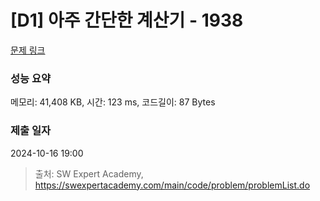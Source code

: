 # [D1] 아주 간단한 계산기 - 1938 

[문제 링크](https://swexpertacademy.com/main/code/problem/problemDetail.do?contestProbId=AV5PjsYKAMIDFAUq) 

### 성능 요약

메모리: 41,408 KB, 시간: 123 ms, 코드길이: 87 Bytes

### 제출 일자

2024-10-16 19:00



> 출처: SW Expert Academy, https://swexpertacademy.com/main/code/problem/problemList.do